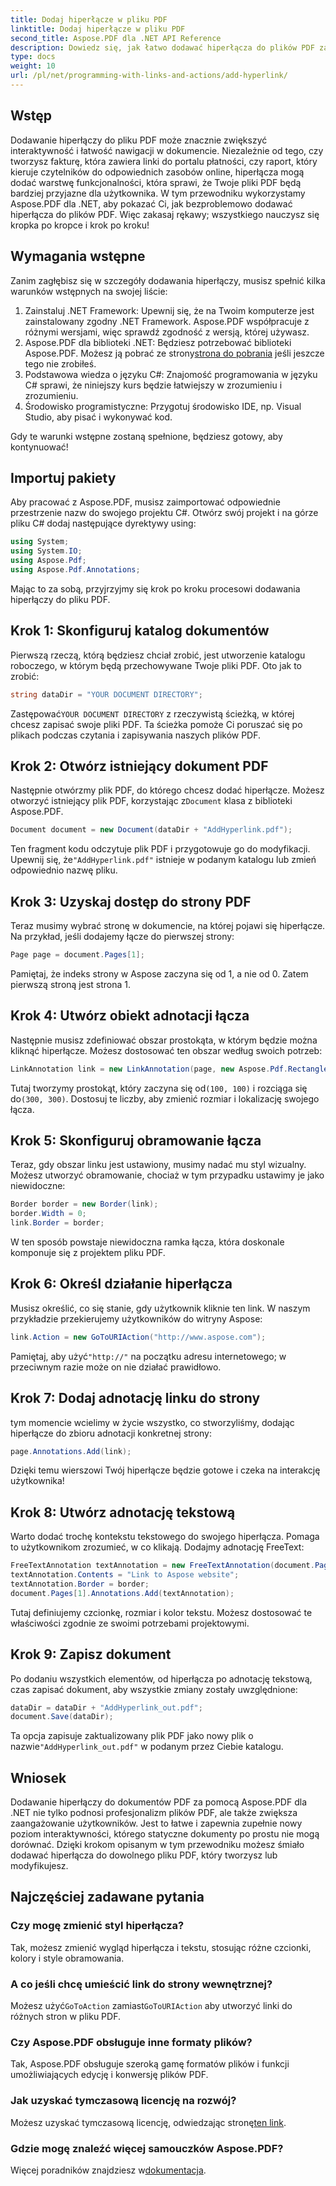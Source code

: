 ```yaml
---
title: Dodaj hiperłącze w pliku PDF
linktitle: Dodaj hiperłącze w pliku PDF
second_title: Aspose.PDF dla .NET API Reference
description: Dowiedz się, jak łatwo dodawać hiperłącza do plików PDF za pomocą Aspose.PDF dla platformy .NET. Zwiększ interaktywność i zaangażowanie użytkowników w swoich dokumentach.
type: docs
weight: 10
url: /pl/net/programming-with-links-and-actions/add-hyperlink/
---
```

## Wstęp

Dodawanie hiperłączy do pliku PDF może znacznie zwiększyć interaktywność i łatwość nawigacji w dokumencie. Niezależnie od tego, czy tworzysz fakturę, która zawiera linki do portalu płatności, czy raport, który kieruje czytelników do odpowiednich zasobów online, hiperłącza mogą dodać warstwę funkcjonalności, która sprawi, że Twoje pliki PDF będą bardziej przyjazne dla użytkownika. W tym przewodniku wykorzystamy Aspose.PDF dla .NET, aby pokazać Ci, jak bezproblemowo dodawać hiperłącza do plików PDF. Więc zakasaj rękawy; wszystkiego nauczysz się kropka po kropce i krok po kroku!

## Wymagania wstępne

Zanim zagłębisz się w szczegóły dodawania hiperłączy, musisz spełnić kilka warunków wstępnych na swojej liście:

1. Zainstaluj .NET Framework: Upewnij się, że na Twoim komputerze jest zainstalowany zgodny .NET Framework. Aspose.PDF współpracuje z różnymi wersjami, więc sprawdź zgodność z wersją, której używasz.
2.  Aspose.PDF dla biblioteki .NET: Będziesz potrzebować biblioteki Aspose.PDF. Możesz ją pobrać ze strony[strona do pobrania](https://releases.aspose.com/pdf/net/) jeśli jeszcze tego nie zrobiłeś.
3. Podstawowa wiedza o języku C#: Znajomość programowania w języku C# sprawi, że niniejszy kurs będzie łatwiejszy w zrozumieniu i zrozumieniu.
4. Środowisko programistyczne: Przygotuj środowisko IDE, np. Visual Studio, aby pisać i wykonywać kod.

Gdy te warunki wstępne zostaną spełnione, będziesz gotowy, aby kontynuować!

## Importuj pakiety

Aby pracować z Aspose.PDF, musisz zaimportować odpowiednie przestrzenie nazw do swojego projektu C#. Otwórz swój projekt i na górze pliku C# dodaj następujące dyrektywy using:

```csharp
using System;
using System.IO;
using Aspose.Pdf;
using Aspose.Pdf.Annotations;
```

Mając to za sobą, przyjrzyjmy się krok po kroku procesowi dodawania hiperłączy do pliku PDF.

## Krok 1: Skonfiguruj katalog dokumentów

Pierwszą rzeczą, którą będziesz chciał zrobić, jest utworzenie katalogu roboczego, w którym będą przechowywane Twoje pliki PDF. Oto jak to zrobić:

```csharp
string dataDir = "YOUR DOCUMENT DIRECTORY";
```

 Zastępować`YOUR DOCUMENT DIRECTORY` z rzeczywistą ścieżką, w której chcesz zapisać swoje pliki PDF. Ta ścieżka pomoże Ci poruszać się po plikach podczas czytania i zapisywania naszych plików PDF.

## Krok 2: Otwórz istniejący dokument PDF

 Następnie otwórzmy plik PDF, do którego chcesz dodać hiperłącze. Możesz otworzyć istniejący plik PDF, korzystając z`Document` klasa z biblioteki Aspose.PDF.

```csharp
Document document = new Document(dataDir + "AddHyperlink.pdf");
```

 Ten fragment kodu odczytuje plik PDF i przygotowuje go do modyfikacji. Upewnij się, że`"AddHyperlink.pdf"` istnieje w podanym katalogu lub zmień odpowiednio nazwę pliku.

## Krok 3: Uzyskaj dostęp do strony PDF

Teraz musimy wybrać stronę w dokumencie, na której pojawi się hiperłącze. Na przykład, jeśli dodajemy łącze do pierwszej strony:

```csharp
Page page = document.Pages[1];
```

Pamiętaj, że indeks strony w Aspose zaczyna się od 1, a nie od 0. Zatem pierwszą stroną jest strona 1.

## Krok 4: Utwórz obiekt adnotacji łącza

Następnie musisz zdefiniować obszar prostokąta, w którym będzie można kliknąć hiperłącze. Możesz dostosować ten obszar według swoich potrzeb:

```csharp
LinkAnnotation link = new LinkAnnotation(page, new Aspose.Pdf.Rectangle(100, 100, 300, 300));
```

 Tutaj tworzymy prostokąt, który zaczyna się od`(100, 100)` i rozciąga się do`(300, 300)`. Dostosuj te liczby, aby zmienić rozmiar i lokalizację swojego łącza.

## Krok 5: Skonfiguruj obramowanie łącza

Teraz, gdy obszar linku jest ustawiony, musimy nadać mu styl wizualny. Możesz utworzyć obramowanie, chociaż w tym przypadku ustawimy je jako niewidoczne:

```csharp
Border border = new Border(link);
border.Width = 0;
link.Border = border;
```

W ten sposób powstaje niewidoczna ramka łącza, która doskonale komponuje się z projektem pliku PDF.

## Krok 6: Określ działanie hiperłącza

Musisz określić, co się stanie, gdy użytkownik kliknie ten link. W naszym przykładzie przekierujemy użytkowników do witryny Aspose:

```csharp
link.Action = new GoToURIAction("http://www.aspose.com");
```

 Pamiętaj, aby użyć`"http://"` na początku adresu internetowego; w przeciwnym razie może on nie działać prawidłowo.

## Krok 7: Dodaj adnotację linku do strony

tym momencie wcielimy w życie wszystko, co stworzyliśmy, dodając hiperłącze do zbioru adnotacji konkretnej strony:

```csharp
page.Annotations.Add(link);
```

Dzięki temu wierszowi Twój hiperłącze będzie gotowe i czeka na interakcję użytkownika!

## Krok 8: Utwórz adnotację tekstową

Warto dodać trochę kontekstu tekstowego do swojego hiperłącza. Pomaga to użytkownikom zrozumieć, w co klikają. Dodajmy adnotację FreeText:

```csharp
FreeTextAnnotation textAnnotation = new FreeTextAnnotation(document.Pages[1], new Aspose.Pdf.Rectangle(100, 100, 300, 300), new DefaultAppearance(FontRepository.FindFont("TimesNewRoman"), 10, Color.Blue));
textAnnotation.Contents = "Link to Aspose website";
textAnnotation.Border = border;
document.Pages[1].Annotations.Add(textAnnotation);
```

Tutaj definiujemy czcionkę, rozmiar i kolor tekstu. Możesz dostosować te właściwości zgodnie ze swoimi potrzebami projektowymi.

## Krok 9: Zapisz dokument

Po dodaniu wszystkich elementów, od hiperłącza po adnotację tekstową, czas zapisać dokument, aby wszystkie zmiany zostały uwzględnione:

```csharp
dataDir = dataDir + "AddHyperlink_out.pdf";
document.Save(dataDir);
```

 Ta opcja zapisuje zaktualizowany plik PDF jako nowy plik o nazwie`"AddHyperlink_out.pdf"` w podanym przez Ciebie katalogu.

## Wniosek

Dodawanie hiperłączy do dokumentów PDF za pomocą Aspose.PDF dla .NET nie tylko podnosi profesjonalizm plików PDF, ale także zwiększa zaangażowanie użytkowników. Jest to łatwe i zapewnia zupełnie nowy poziom interaktywności, którego statyczne dokumenty po prostu nie mogą dorównać. Dzięki krokom opisanym w tym przewodniku możesz śmiało dodawać hiperłącza do dowolnego pliku PDF, który tworzysz lub modyfikujesz. 

## Najczęściej zadawane pytania

### Czy mogę zmienić styl hiperłącza?  
Tak, możesz zmienić wygląd hiperłącza i tekstu, stosując różne czcionki, kolory i style obramowania.

### A co jeśli chcę umieścić link do strony wewnętrznej?  
 Możesz użyć`GoToAction` zamiast`GoToURIAction` aby utworzyć linki do różnych stron w pliku PDF.

### Czy Aspose.PDF obsługuje inne formaty plików?  
Tak, Aspose.PDF obsługuje szeroką gamę formatów plików i funkcji umożliwiających edycję i konwersję plików PDF.

### Jak uzyskać tymczasową licencję na rozwój?  
 Możesz uzyskać tymczasową licencję, odwiedzając stronę[ten link](https://purchase.aspose.com/temporary-license/).

### Gdzie mogę znaleźć więcej samouczków Aspose.PDF?  
Więcej poradników znajdziesz w[dokumentacja](https://reference.aspose.com/pdf/net/).
